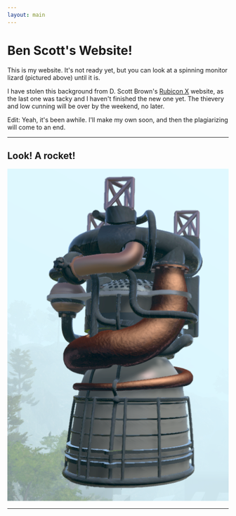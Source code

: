 ```yaml
---
layout: main
---
```


Ben Scott's Website!
====================

This is my website. It's not ready yet, but you can look at a spinning monitor lizard (pictured above) until it is.

I have stolen this background from D. Scott Brown's [Rubicon X](http://www.marathonrubicon.com) website, as the last one was tacky and I haven't finished the new one yet. The thievery and low cunning will be over by the weekend, no later.

Edit: Yeah, it's been awhile. I'll make my own soon, and then the plagiarizing will come to an end.

---

Look! A rocket!
---------------

[![vulcain-render][_vulcain]][vulcain]

---

<!--
I Play Music!

<iframe width="100%" height="128" scrolling="no" frameborder="no" src="https://w.soundcloud.com/player/?url=https%3A//api.soundcloud.com/tracks/208285401&amp;auto_play=false&amp;hide_related=false&amp;show_comments=true&amp;show_user=true&amp;show_reposts=false&amp;visual=true"></iframe>
-->

[vulcain]: /3d/vulcain/
[_vulcain]: /rsc/3d/vulcain/render.png

